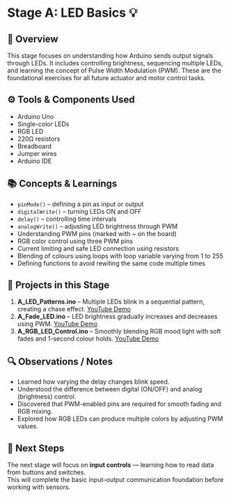 # Stage A: LED Basics 💡

## 🧠 Overview
This stage focuses on understanding how Arduino sends output signals through LEDs. It includes controlling brightness, sequencing multiple LEDs, and learning the concept of Pulse Width Modulation (PWM). These are the foundational exercises for all future actuator and motor control tasks.

## ⚙️ Tools & Components Used
- Arduino Uno  
- Single-color LEDs  
- RGB LED  
- 220Ω resistors  
- Breadboard  
- Jumper wires  
- Arduino IDE  

## 📚 Concepts & Learnings
- `pinMode()` – defining a pin as input or output  
- `digitalWrite()` – turning LEDs ON and OFF  
- `delay()` – controlling time intervals  
- `analogWrite()` – adjusting LED brightness through PWM  
- Understanding PWM pins (marked with ~ on the board)  
- RGB color control using three PWM pins  
- Current limiting and safe LED connection using resistors
- Blending of colours using loops with loop variable varying from 1 to 255
- Defining functions to avoid rewiting the same code multiple times

## 🧩 Projects in this Stage
1. **A_LED_Patterns.ino** – Multiple LEDs blink in a sequential pattern, creating a chase effect. 
    [YouTube Demo](https://www.youtube.com)
2. **A_Fade_LED.ino** – LED brightness gradually increases and decreases using PWM. 
    [YouTube Demo](https://www.youtube.com)
3. **A_RGB_LED_Control.ino** – Smoothly blending RGB mood light with soft fades and 1-second colour holds. 
    [YouTube Demo](https://www.youtube.com)

## 🔍 Observations / Notes
- Learned how varying the delay changes blink speed.  
- Understood the difference between digital (ON/OFF) and analog (brightness) control.  
- Discovered that PWM-enabled pins are required for smooth fading and RGB mixing.  
- Explored how RGB LEDs can produce multiple colors by adjusting PWM values.  

## 🚀 Next Steps
The next stage will focus on **input controls** — learning how to read data from buttons and switches.  
This will complete the basic input–output communication foundation before working with sensors.
